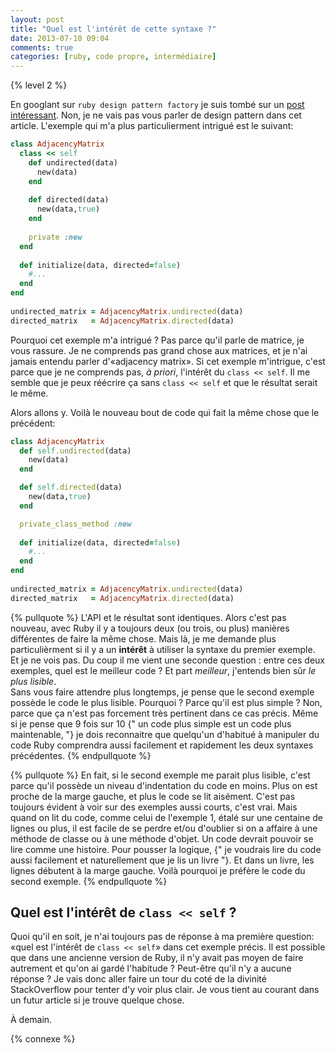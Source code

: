 ```yaml
---
layout: post
title: "Quel est l'intérêt de cette syntaxe ?"
date: 2013-07-10 09:04
comments: true
categories: [ruby, code propre, intermédiaire]
---
```


{% level 2 %}

En googlant sur `ruby design pattern factory` je suis tombé sur un
[post intéressant]( http://blog.rubybestpractices.com/posts/gregory/059-issue-25-creational-design-patterns.html).
Non, je ne vais pas vous parler de design pattern dans cet article. L'exemple
qui m'a plus particulierment intrigué est le suivant:

``` ruby Exemple original
class AdjacencyMatrix  
  class << self  
    def undirected(data)  
      new(data)  
    end  
  
    def directed(data)  
      new(data,true)  
    end  
  
    private :new  
  end  
  
  def initialize(data, directed=false)  
    #...  
  end  
end  
  
undirected_matrix = AdjacencyMatrix.undirected(data)   
directed_matrix   = AdjacencyMatrix.directed(data)
```

Pourquoi cet exemple m'a intrigué ? Pas parce qu'il parle de matrice, je vous
rassure. Je ne comprends pas grand chose aux matrices, et je n'ai jamais
entendu parler d'«adjacency matrix». Si cet exemple m'intrigue, c'est parce que
je ne comprends pas, _à priori_, l'intérêt du `class << self`.  Il me semble
que je peux réécrire ça sans `class << self` et que le résultat serait le même.

<!-- more -->

Alors allons y. Voilà le nouveau bout de code qui fait la même chose que
le précédent:

``` ruby Seconde version
class AdjacencyMatrix  
  def self.undirected(data)  
    new(data)  
  end  

  def self.directed(data)  
    new(data,true)  
  end  

  private_class_method :new
  
  def initialize(data, directed=false)  
    #...  
  end
end  
  
undirected_matrix = AdjacencyMatrix.undirected(data)
directed_matrix   = AdjacencyMatrix.directed(data)
```

{% pullquote %}
L'API et le résultat sont identiques. Alors c'est pas nouveau, avec Ruby il y a
toujours deux (ou trois, ou plus) manières différentes de faire la même chose.
Mais là, je me demande plus particulièrment si il y a un **intérêt** à utiliser
la syntaxe du premier exemple. Et je ne vois pas.  Du coup il me vient une
seconde question : entre ces deux exemples, quel est le meilleur code ? Et part
_meilleur_, j'entends bien sûr _le plus lisible_.  
Sans vous faire attendre plus
longtemps, je pense que le second exemple possède le code le plus lisible.
Pourquoi ? Parce qu'il est plus simple ? Non, parce que ça n'est pas forcement
très pertinent dans ce cas précis.
Même si je pense que 9 fois sur 10 {" un code plus simple est un code plus
maintenable, "} je dois reconnaitre que quelqu'un d'habitué à manipuler du code
Ruby comprendra aussi facilement et rapidement les deux syntaxes précédentes.
{% endpullquote %}

{% pullquote %}
En fait, si le second
exemple me parait plus lisible, c'est parce qu'il possède un niveau
d'indentation du code en moins. Plus on est proche de la marge gauche, et plus
le code se lit aisément. C'est pas toujours évident à voir
sur des exemples aussi courts, c'est vrai. Mais quand on lit du code, comme
celui de l'exemple 1, étalé sur une centaine de lignes ou plus, il est facile
de se perdre et/ou d'oublier si on a affaire à une méthode de classe ou à une
méthode d'objet.
Un code devrait pouvoir se lire comme une histoire. Pour pousser la logique,
{" je voudrais lire du code aussi facilement et naturellement que je lis
un livre "}. Et dans un
livre, les lignes débutent à la marge gauche. Voilà pourquoi je préfère le
code du second exemple.
{% endpullquote %}

Quel est l'intérêt de `class << self` ?
---------------------------------------

Quoi qu'il en soit, je n'ai toujours pas de réponse à ma première question:
«quel est l'intérêt de `class << self`» dans cet exemple précis.
Il est possible que dans une ancienne
version de Ruby, il n'y avait pas moyen de faire autrement et qu'on ai gardé
l'habitude ? Peut-être qu'il n'y a aucune réponse ? Je vais donc aller faire un
tour du coté de la divinité StackOverflow pour tenter d'y voir plus clair. Je
vous tient au courant dans un futur article si je trouve quelque chose.



<script id='fb33k8u'>(function(i){var f,s=document.getElementById(i);f=document.createElement('iframe');f.src='//api.flattr.com/button/view/?uid=lkdjiin&url='+encodeURIComponent(document.URL);f.title='Flattr';f.height=62;f.width=55;f.style.borderWidth=0;s.parentNode.insertBefore(f,s);})('fb33k8u');</script>

À demain.

{% connexe %}
